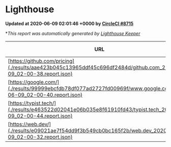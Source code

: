 
# Lighthouse

**Updated at 2020-06-09 02:01:46 +0000 by [CircleCI #8715](https://circleci.com/gh/ItinerisLtd/lighthouse-keeper-example/8715)**

**This report was automatically generated by [Lighthouse Keeper](https://github.com/itinerisltd/lighthouse-keeper)*

| URL | Performance | Accessibility | Best Practices | SEO | PWA | Updated At |
| --- | --- | --- | --- | --- | --- | --- |
| [https://github.com/pricing](./results/aae423b045c13965ddf45c696df2484d/github.com_2020-06-09_02-00-38.report.json) | 0.48 | 0.96 | 1 | 1 | 0.54 | 2020-06-09T02:00:38.005Z |
| [https://google.com/](./results/99999ebcfdb78df077ad2727fd00969f/www.google.com_2020-06-09_02-00-40.report.json) | 0.91 | 0.9 | 1 | 0.92 | 0.54 | 2020-06-09T02:00:40.331Z |
| [https://typist.tech/](./results/e463522d02041e06b035e8f61910fd43/typist.tech_2020-06-09_02-00-44.report.json) | 0.91 | 0.92 | 0.92 | 0.99 | 0.57 | 2020-06-09T02:00:44.142Z |
| [https://web.dev/](./results/e09021ae7f54dd9f3b549cb0bc165f2b/web.dev_2020-06-09_02-00-32.report.json) | 0.93 | 1 | 1 | 0.99 | 0.96 | 2020-06-09T02:00:32.819Z |
